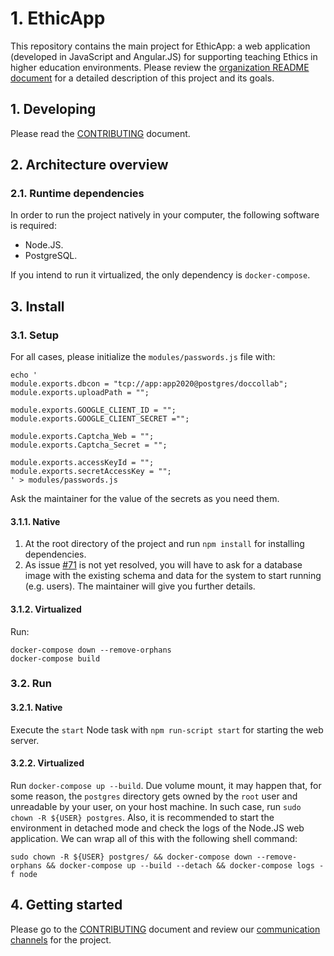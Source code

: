 # 1. EthicApp

This repository contains the main project for EthicApp: a web application (developed in JavaScript and Angular.JS) for supporting teaching Ethics in higher education environments. Please review the [organization README document](https://github.com/EthicApp-Development/organization#readme) for a detailed description of this project and its goals.

## 1. Developing

Please read the [CONTRIBUTING](./CONTRIBUTING.md) document.

## 2. Architecture overview

### 2.1. Runtime dependencies

In order to run the project natively in your computer, the following software is required:

- Node.JS.
- PostgreSQL. <!-- ? Which version(s)? -->

If you intend to run it virtualized, the only dependency is `docker-compose`.

## 3. Install

### 3.1. Setup

For all cases, please initialize the `modules/passwords.js` file with:

```shell
echo '
module.exports.dbcon = "tcp://app:app2020@postgres/doccollab";
module.exports.uploadPath = "";

module.exports.GOOGLE_CLIENT_ID = "";
module.exports.GOOGLE_CLIENT_SECRET ="";

module.exports.Captcha_Web = "";
module.exports.Captcha_Secret = "";

module.exports.accessKeyId = "";
module.exports.secretAccessKey = "";
' > modules/passwords.js
```

Ask the maintainer for the value of the secrets as you need them.

#### 3.1.1. Native

1. At the root directory of the project and run `npm install` for installing dependencies.
2. As issue [#71](https://github.com/EthicApp-Development/ethicapp-main/issues/71) is not yet resolved, you will have to ask for a database image with the existing schema and data for the system to start running (e.g. users). The maintainer will give you further details.

#### 3.1.2. Virtualized

Run:

```shell
docker-compose down --remove-orphans
docker-compose build
```

### 3.2. Run

#### 3.2.1. Native

Execute the `start` Node task with `npm run-script start` for starting the web server.

#### 3.2.2. Virtualized

Run `docker-compose up --build`. Due volume mount, it may happen that, for some reason, the `postgres` directory gets owned by the `root` user and unreadable by your user, on your host machine. In such case, run `sudo chown -R ${USER} postgres`. Also, it is recommended to start the environment in detached mode and check the logs of the Node.JS web application. We can wrap all of this with the following shell command:

```shell
sudo chown -R ${USER} postgres/ && docker-compose down --remove-orphans && docker-compose up --build --detach && docker-compose logs -f node
```

## 4. Getting started

Please go to the [CONTRIBUTING](./CONTRIBUTING.md) document and review our [communication channels](https://github.com/EthicApp-Development/organization/blob/master/CONTRIBUTING.md) for the project.
